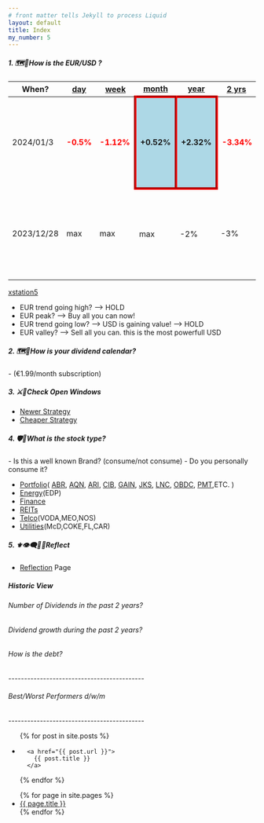 ```yaml
---
# front matter tells Jekyll to process Liquid
layout: default
title: Index
my_number: 5
---
```

<h5>1. 🗺️👀How is the EUR/USD ?</h5>
<style>
.pos {
  border: 5px outset red;
  background-color: lightblue;
  text-align: center;
  font-weight: bold;
}
.neg {
  color: red;
  text-align: center;
  font-weight: bold;
}
</style>
<table id="eurusd_trend" class="display">
  <thead>
    <tr>
      <th>When?</th>
      <th><a target="_blank" href="https://www.xe.com/currencycharts/?from=EUR&to=USD&view=1D">day</a></th>
      <th><a target="_blank" href="https://www.xe.com/currencycharts/?from=EUR&to=USD&view=1W">week</a></th>
      <th><a target="_blank" href="https://www.xe.com/currencycharts/?from=EUR&to=USD&view=1M">month</a></th>
      <th><a target="_blank" href="https://www.xe.com/currencycharts/?from=EUR&to=USD&view=1Y">year</a></th>
      <th><a target="_blank" href="https://www.xe.com/currencycharts/?from=EUR&to=USD&view=2Y">2 yrs</a></th>
      <th><a target="_blank" href="https://www.xe.com/currencycharts/?from=EUR&to=USD&view=10Y">10 yrs</a></th>
    </tr>
  </thead>
  <tbody>
    <tr>
      <td>2024/01/3</td>
      <td class="neg">-0.5%</td><!-- day -->
      <td class="neg">-1.12%</td><!-- week -->
      <td class="pos">+0.52%</td><!-- month -->
      <td class="pos">+2.32%</td><!-- year -->
      <td class="neg">-3.34%</td><!-- 2yrs -->
      <td class="neg">-19.67%</td><!-- 10 yrs -->
      <td>EUR trend is strong & getting stronger, but reached a local maxima</td><!-- comment -->
    </tr>
    <tr>
      <td>2023/12/28</td>
      <td>max</td><!-- day -->
      <td>max</td><!-- week -->
      <td>max</td><!-- month -->
      <td>-2%</td><!-- year -->
      <td>-3%</td><!-- 2yrs -->
      <td>-20%</td><!-- 10 yrs -->
      <td>EUR trend is strong & getting stronger, but reached a local maxima</td><!-- comment -->
    </tr>
  </tbody>
</table>
<a target="_blank" href="https://xstation5.xtb.com/">xstation5</a>
<ul>
  <li>EUR trend going high? --> HOLD</li>
  <li>EUR peak? --> Buy all you can now!</li>
  <li>EUR trend going low? --> USD is gaining value! --> HOLD</li>
  <li>EUR valley? --> Sell all you can. this is the most powerfull USD</li>
</ul>
<h5>2. 🗺️📅How is your dividend calendar?</h5>
- (€1.99/month subscription)
<h5>3. ⚔️🏰Check Open Windows</h5>
<ul>
  <li><a target="_blank" href="/mike/current_windows_newer">Newer Strategy</a></li>
  <li><a target="_blank" href="/mike/current_windows_cheaper">Cheaper Strategy</a></li>
</ul>
<h5>4. 🛡️🐉What is the stock type?</h5>
- Is this a well known Brand? (consume/not consume)
- Do you personally consume it?
<ul>
  <li><a target="_blank" href="/mike/ss/my_selection.ss">Portfolio</a>(
    <a target="_blank" href="/mike/v/ABR.v">ABR</a>,
    <a target="_blank" href="/mike/v/AQN.v">AQN</a>,
    <a target="_blank" href="/mike/v/ARI.v">ARI</a>,
    <a target="_blank" href="/mike/v/CIB.v">CIB</a>,
    <a target="_blank" href="/mike/v/GAIN.v">GAIN</a>,
    <a target="_blank" href="/mike/v/JKS.v">JKS</a>,
    <a target="_blank" href="/mike/v/LNC.v">LNC</a>,
    <a target="_blank" href="/mike/v/OBDC.v">OBDC</a>,
    <a target="_blank" href="/mike/v/PMT.v">PMT</a>,ETC.
  )</li>
  <li><a target="_blank" href="/mike/ss/energy.ss">Energy</a>(EDP)</li>
  <li><a target="_blank" href="/mike/ss/finance.ss">Finance</a></li>
  <li><a target="_blank" href="/mike/ss/real_estate.ss">REITs</a></li>
  <li><a target="_blank" href="/mike/ss/telecommunications.ss">Telco</a>(VODA,MEO,NOS)</li>
  <li><a target="_blank" href="/mike/ss/utilities.ss">Utilities</a>(McD,COKE,FL,CAR)</li>
</ul>

<h5>5. ⚜️👁️‍🗨️💬➿Reflect</h5>
<ul>
  <li><a target="_blank" href="/mike/i_reflect">Reflection</a> Page</li>
</ul>

<h5>Historic View</h5>
<h6>Number of Dividends in the past 2 years?</h6>
<h6>Dividend growth during the past 2 years?</h6>

<h6>How is the debt?</h6>
-------------------------------------------
<h6>Best/Worst Performers d/w/m</h6>
-------------------------------------------

<ul>
{% for post in site.posts %}
  <li>
    
      <a href="{{ post.url }}">
        {{ post.title }}
      </a>
    
  </li>
{% endfor %}
</ul>
<ul>
{% for page in site.pages %}
  <li>
      <a href="{{ page.url }}">
        {{ page.title }}
      </a>
  </li>
{% endfor %}
</ul>
